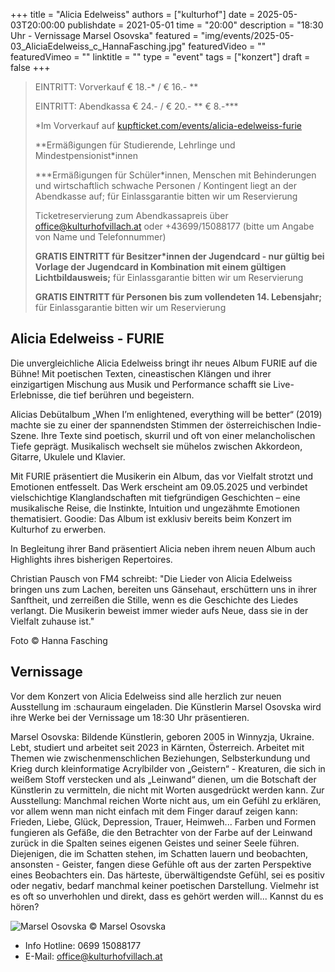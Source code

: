 +++
title = "Alicia Edelweiss"
authors = ["kulturhof"]
date = 2025-05-03T20:00:00
publishdate = 2021-05-01
time = "20:00"
description = "18:30 Uhr - Vernissage Marsel Osovska"
featured = "img/events/2025-05-03_AliciaEdelweiss_c_HannaFasching.jpg"
featuredVideo = ""
featuredVimeo = ""
linktitle = ""
type = "event"
tags = ["konzert"]
draft = false
+++

> EINTRITT: Vorverkauf € 18.-\* / € 16.- \*\*
> 
> EINTRITT: Abendkassa € 24.- / € 20.- \*\* € 8.-\*\*\*
>
> \*Im Vorverkauf auf [kupfticket.com/events/alicia-edelweiss-furie](https://kupfticket.com/events/alicia-edelweiss-furie)
>
> \*\*Ermäßigungen für Studierende, Lehrlinge und Mindestpensionist\*innen
> 
> \*\*\*Ermäßigungen für Schüler\*innen, Menschen mit Behinderungen und wirtschaftlich schwache Personen / Kontingent liegt an der Abendkasse auf; für Einlassgarantie bitten wir um Reservierung
>
> Ticketreservierung zum Abendkassapreis über office@kulturhofvillach.at oder +43699/15088177 (bitte um Angabe von Name und Telefonnummer)
>
> **GRATIS EINTRITT für Besitzer\*innen der Jugendcard - nur gültig bei Vorlage der Jugendcard in Kombination mit einem gültigen Lichtbildausweis;** für Einlassgarantie bitten wir um Reservierung
>
> **GRATIS EINTRITT für Personen bis zum vollendeten 14. Lebensjahr;** für Einlassgarantie bitten wir um Reservierung

## Alicia Edelweiss - FURIE

Die unvergleichliche Alicia Edelweiss bringt ihr neues Album FURIE auf die Bühne! Mit poetischen Texten, cineastischen Klängen und ihrer einzigartigen Mischung aus Musik und Performance schafft sie Live-Erlebnisse, die tief berühren und begeistern.

Alicias Debütalbum „When I’m enlightened, everything will be better“ (2019) machte sie zu einer der spannendsten Stimmen der österreichischen Indie-Szene. Ihre Texte sind poetisch, skurril und oft von einer melancholischen Tiefe geprägt. Musikalisch wechselt sie mühelos zwischen Akkordeon, Gitarre, Ukulele und Klavier.

Mit FURIE präsentiert die Musikerin ein Album, das vor Vielfalt strotzt und Emotionen entfesselt. Das Werk erscheint am 09.05.2025 und verbindet vielschichtige Klanglandschaften mit tiefgründigen Geschichten – eine musikalische Reise, die Instinkte, Intuition und ungezähmte Emotionen thematisiert. Goodie: Das Album ist exklusiv bereits beim Konzert im Kulturhof zu erwerben.

In Begleitung ihrer Band präsentiert Alicia neben ihrem neuen Album auch Highlights ihres bisherigen Repertoires.

Christian Pausch von FM4 schreibt: "Die Lieder von Alicia Edelweiss bringen uns zum Lachen, bereiten uns Gänsehaut, erschüttern uns in ihrer Sanftheit, und zerreißen die Stille, wenn es die Geschichte des Liedes verlangt. Die Musikerin beweist immer wieder aufs Neue, dass sie in der Vielfalt zuhause ist."

Foto © Hanna Fasching

## Vernissage

Vor dem Konzert von Alicia Edelweiss sind alle herzlich zur neuen Ausstellung im :schauraum eingeladen. Die Künstlerin Marsel Osovska wird ihre Werke bei der Vernissage um 18:30 Uhr präsentieren.

Marsel Osovska:  Bildende Künstlerin, geboren 2005 in Winnyzja, Ukraine. Lebt, studiert und arbeitet seit 2023 in Kärnten, Österreich. Arbeitet mit Themen wie zwischenmenschlichen Beziehungen, Selbsterkundung und Krieg durch kleinformatige Acrylbilder von „Geistern“ - Kreaturen, die sich in weißem Stoff verstecken und als „Leinwand“ dienen, um die Botschaft der Künstlerin zu vermitteln, die nicht mit Worten ausgedrückt werden kann.
Zur Ausstellung: Manchmal reichen Worte nicht aus, um ein Gefühl zu erklären, vor allem wenn man nicht einfach mit dem Finger darauf zeigen kann: Frieden, Liebe, Glück, Depression, Trauer, Heimweh... 
Farben und Formen fungieren als Gefäße, die den Betrachter von der Farbe auf der Leinwand zurück in die Spalten seines eigenen Geistes und seiner Seele führen. Diejenigen, die im Schatten stehen, im Schatten lauern und beobachten, ansonsten - Geister, fangen diese Gefühle oft aus der zarten Perspektive eines Beobachters ein. Das härteste, überwältigendste Gefühl, sei es positiv oder negativ, bedarf manchmal keiner poetischen Darstellung. Vielmehr ist es oft so unverhohlen und direkt, dass es gehört werden will... Kannst du es hören?

![Marsel Osovska](/img/events/2025-05-03_schauraum_MarselOsovska.jpg)
© Marsel Osovska

- Info Hotline: 0699 15088177 
- E-Mail: office@kulturhofvillach.at
